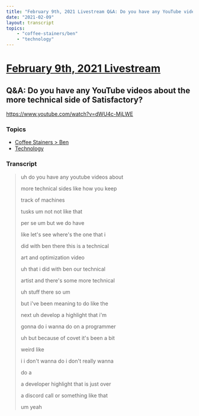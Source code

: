 ```yaml
---
title: "February 9th, 2021 Livestream Q&A: Do you have any YouTube videos about the more technical side of Satisfactory?"
date: "2021-02-09"
layout: transcript
topics:
    - "coffee-stainers/ben"
    - "technology"
---
```

# [February 9th, 2021 Livestream](../2021-02-09.md)
## Q&A: Do you have any YouTube videos about the more technical side of Satisfactory?
https://www.youtube.com/watch?v=dWU4c-MjLWE

### Topics
* [Coffee Stainers > Ben](../topics/coffee-stainers/ben.md)
* [Technology](../topics/technology.md)

### Transcript

> uh do you have any youtube videos about
>
> more technical sides like how you keep
>
> track of machines
>
> tusks um not not like that
>
> per se um but we do have
>
> like let's see where's the one that i
>
> did with ben there this is a technical
>
> art and optimization video
>
> uh that i did with ben our technical
>
> artist and there's some more technical
>
> uh stuff there so um
>
> but i've been meaning to do like the
>
> next uh develop a highlight that i'm
>
> gonna do i wanna do on a programmer
>
> uh but because of covet it's been a bit
>
> weird like
>
> i i don't wanna do i don't really wanna
>
> do a
>
> a developer highlight that is just over
>
> a discord call or something like that
>
> um yeah
